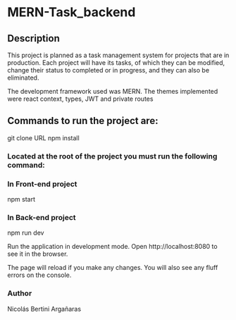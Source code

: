 # MERN-Task_backend

## Description
This project is planned as a task management system for projects that are in production.
Each project will have its tasks, of which they can be modified, change their status to completed or in progress, and they can also be eliminated.

The development framework used was MERN.
The themes implemented were react context, types, JWT and private routes 

## Commands to run the project are:
git clone URL
npm install

### Located at the root of the project you must run the following command:

### In Front-end project
npm start

### In Back-end project
npm run dev

Run the application in development mode. Open http://localhost:8080 to see it in the browser.

The page will reload if you make any changes. You will also see any fluff errors on the console.

### Author
Nicolás Bertini Argañaras
